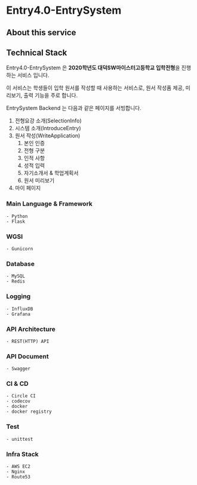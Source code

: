 # Entry4.0-EntrySystem

## About this service

## Technical Stack
Entry4.0-EntrySystem 은 **2020학년도 대덕SW마이스터고등학교 입학전형**을 진행하는 서비스 입니다.

이 서비스는 학생들이 입학 원서를 작성할 때 사용하는 서비스로, 원서 작성품 제공, 미리보기, 출력 기능을 주로 합니다.  

EntrySystem Backend 는 다음과 같은 페이지를 서빙합니다.
1. 전형요강 소개(SelectionInfo)
2. 시스템 소개(IntroduceEntry)
3. 원서 작성(WriteApplication)
    1. 본인 인증
    2. 전형 구분
    3. 인적 사항
    4. 성적 입력
    5. 자기소개서 & 학업계획서
    6. 원서 미리보기
4. 마이 페이지



### Main Language & Framework
    - Python 
    - Flask

### WGSI
    - Gunicorn

### Database
    - MySQL
    - Redis 
    
### Logging
    - InfluxDB
    - Grafana
    
### API Architecture
    - REST(HTTP) API
    
### API Document
    - Swagger
    
### CI & CD
    - Circle CI
    - codecov
    - docker
    - docker registry

### Test 
    - unittest


### Infra Stack
    - AWS EC2
    - Nginx
    - Route53
